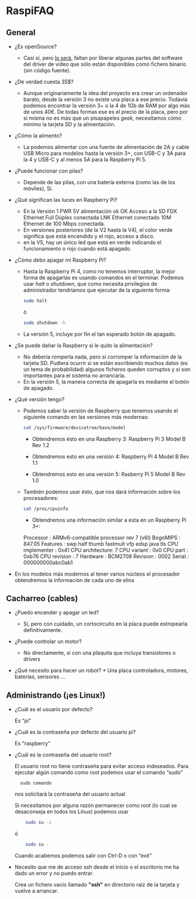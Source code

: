 # RaspiFAQ

## General

* ¿Es openSource? 
	* Casi sí, pero [lo será](http://hackaday.com/2017/01/14/blob-less-raspberry-pi-linux-is-a-step-closer/), faltan por liberar algunas partes del software del driver de video que sólo están disponibles como fichero binario (sin código fuente).

* ¿De verdad cuesta 35$? 
	* Aunque originariamente la idea del proyecto era crear un ordenador barato, desde la versión 3 no existe una placa a ese precio. Todavía podemos encontrar la versión 3+ o la 4 de 1Gb de RAM por algo más de unos 40€. De todas formas ese es el precio de la placa, pero por si misma no es más que un pisapapeles _geek_, necesitamos cómo mínimo la tarjeta SD y la alimentación.

* ¿Cómo la alimento? 
	* La podemos alimentar con una fuente de alimentación de 2A y cable USB Micro para modelos hasta la versión 3+,  con USB-C y 3A para la 4 y USB-C y al menos 5A para la Raspberry Pi 5.

* ¿Puede funcionar con pilas? 
	* Depende de las pilas, con una batería externa (como las de los móviles), Sí.

* ¿Qué significan las luces en Raspberry Pi? 
	* En la Versión 1
		PWR 5V alimentación ok
		OK 	Acceso a la SD
		FDX 	Ethernet Full Dúplex conectada
		LNK 	Ethernet conectado
		10M	Ethernet de 100 Mbps conectada. 
	* En versiones posteriores (de la V2 hasta la V4), el color verde significa que está encendido y el rojo, acceso a disco.
	* en la V5, hay un único led que está en verde indicando el funcionamiento o rojo cuando está apagado.

* ¿Cómo debo apagar mi Raspberry Pi? 
	* Hasta la Raspberry Pi 4, como no tenemos interruptor,  la mejor forma de apagarlas es usando comandos en el terminar. Podemos usar  _halt_  o _shutdown_, que como necesita privilegios de  administrador  tendríamos que ejecutar de la siguiente forma:
		```sh	
		sudo halt
		```
		ó
		```sh
		sudo shutdown -h 
		```
	* La versión 5, incluye por fin el tan esperado botón de apagado.
	
* ¿Se puede dañar la Raspberry si le quito la alimentación? 
	* No debería romperla nada, pero si corromper la información de la tarjeta SD. Pudiera ocurrir si se están escribiendo muchos datos (es un tema de probabilidad) algunos ficheros queden corruptos y si son importantes para el sistema no arrancaría.
	* En la versión 5, la manera correcta de apagarla es mediante el botón de apagado.

* ¿Qué versión tengo? 
	* Podemos saber la versión de Raspberry que tenemos usando el siguiente comando en las versiones más modernas:
		```sh
		cat /sys/firmware/devicetree/base/model 
		```
		* Obtendremos ésto en una Raspberry 3:
			Raspberry Pi 3 Model B Rev 1.2
			
		* Obtendremos esto en una versión 4:
			Raspberry Pi 4 Model B Rev 1.1
			
		* Obtendremos esto en una versión 5:
			Rasberry Pi 5 Model B Rev 1.0
		
	* También podemos usar ésto, que nos dará información sobre los procesadores:
		```sh
		cat /proc/cpuinfo 
		```
		* Obtendremos una información similar a esta en un Raspberry Pi 3+:

		Processor       : ARMv6-compatible processor rev 7 (v6l)
		BogoMIPS      : 847.05
		Features         : swp half thumb fastmult vfp edsp java tls
		CPU implementer : 0x41
		CPU architecture: 7
		CPU variant     : 0x0
		CPU part          : 0xb76
		CPU revision    : 7
		Hardware         : BCM2708
		Revision           : 0002
		Serial                : 000000000abc0ab1
* En los modelos más modernos al tener varios núcleos el procesador obtendremos la información de cada uno de ellos


## Cacharreo (cables)

* ¿Puedo encender y apagar un led? 
	* Sí, pero con cuidado, un cortocircuito en la placa puede estropearla definitivamente.

* ¿Puede controlar un motor? 
	* No directamente, sí con una plaquita que incluya transistores o drivers

* ¿Qué necesito para hacer un robot? * Una placa controladora, motores, baterías, sensores ...


## Administrando (¡es Linux!)

* ¿Cuál es el usuario por defecto?

	Es “pi”

* ¿Cuál es la contraseña por defecto del usuario pi?

	Es “raspberry”

* ¿Cuál es la contraseña del usuario root?

	El usuario root no tiene contraseña para evitar acceso indeseados. Para ejecutar algún comando como root podemos usar el comando “sudo”

		sudo comando

	nos solicitará la contraseña del usuario actual

	Si necesitamos por alguna razón permanecer como root (lo cual se desaconseja en todos los Linux) podemos usar
	```sh
		sudo su -i
   ```
	ó
	```sh
		sudo su -
	```
	Cuando acabemos podemos salir con Ctrl-D o con “exit”

* Necesito que me de acceso ssh desde el inicio o  el escritorio me ha dado un error y no puedo entrar.

	Crea un fichero vacío llamado **"ssh"** en directorio raíz de la tarjeta y vuelve a arrancar.